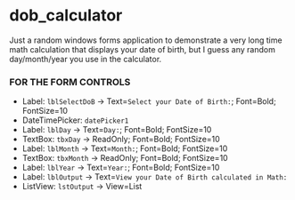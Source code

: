 # dob_calculator
Just a random windows forms application to demonstrate a very long time math calculation that displays your date of birth, but I guess any random day/month/year you use in the calculator.

### FOR THE FORM CONTROLS
- Label: `lblSelectDoB` -> Text=`Select your Date of Birth:`; Font=Bold; FontSize=10
- DateTimePicker: `datePicker1` 
- Label: `lblDay` -> Text=`Day:`; Font=Bold; FontSize=10
- TextBox: `tbxDay` -> ReadOnly; Font=Bold; FontSize=10
- Label: `lblMonth` -> Text=`Month:`; Font=Bold; FontSize=10
- TextBox: `tbxMonth` -> ReadOnly; Font=Bold; FontSize=10
- Label: `lblYear` -> Text=`Year:`; Font=Bold; FontSize=10
- Label: `lblOutput` -> Text=`View your Date of Birth calculated in Math:` 
- ListView: `lstOutput` -> View=List
